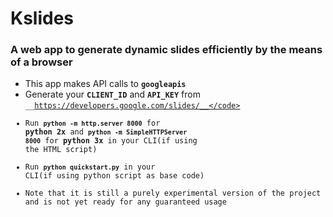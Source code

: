 # Kslides

### A web app to generate dynamic slides efficiently by the means of a browser

* This app makes API calls to <code>__googleapis__</code>
* Generate your <code>__CLIENT_ID__</code> and <code>__API_KEY__</code> from <code>__https://developers.google.com/slides/__</code>
* Run <code>__python -m http.server 8000__</code> for __python 2x__ and <code>__python -m SimpleHTTPServer 8000__</code> for __python 3x__ in your CLI(if using the HTML script)
* Run <code>__python quickstart.py__</code> in your CLI(if using python script as base code)
* Note that it is still a purely experimental version of the project and is not yet ready for any guaranteed usage
